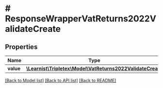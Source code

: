 # # ResponseWrapperVatReturns2022ValidateCreate

## Properties

Name | Type | Description | Notes
------------ | ------------- | ------------- | -------------
**value** | [**\Learnist\Tripletex\Model\VatReturns2022ValidateCreate**](VatReturns2022ValidateCreate.md) |  | [optional]

[[Back to Model list]](../../README.md#models) [[Back to API list]](../../README.md#endpoints) [[Back to README]](../../README.md)
